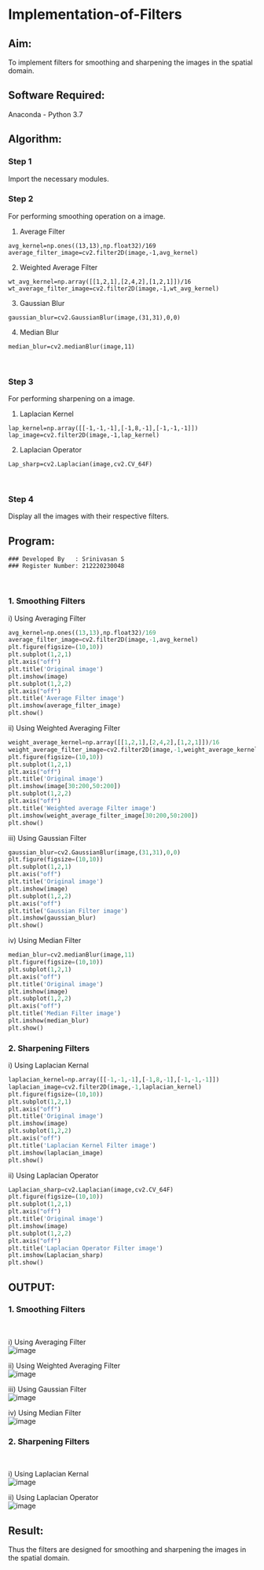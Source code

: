 # Implementation-of-Filters
## Aim:
To implement filters for smoothing and sharpening the images in the spatial domain.

## Software Required:
Anaconda - Python 3.7

## Algorithm:
### Step 1
Import the necessary modules.
</br> 

### Step 2
For performing smoothing operation on a image.
 1) Average Filter
 ```
 avg_kernel=np.ones((13,13),np.float32)/169
 average_filter_image=cv2.filter2D(image,-1,avg_kernel)
 ```
 2) Weighted Average Filter
 ```
 wt_avg_kernel=np.array([[1,2,1],[2,4,2],[1,2,1]])/16
 wt_average_filter_image=cv2.filter2D(image,-1,wt_avg_kernel)
 ```
 3) Gaussian Blur
 ```
 gaussian_blur=cv2.GaussianBlur(image,(31,31),0,0)
 ```
 4) Median Blur
 ```
 median_blur=cv2.medianBlur(image,11)
 ```
</br> 

### Step 3
For performing sharpening on a image.
 1) Laplacian Kernel
 ```
 lap_kernel=np.array([[-1,-1,-1],[-1,8,-1],[-1,-1,-1]])
 lap_image=cv2.filter2D(image,-1,lap_kernel)
 ```
 2) Laplacian Operator
 ```
 Lap_sharp=cv2.Laplacian(image,cv2.CV_64F)
 ```
</br> 

### Step 4
Display all the images with their respective filters.
</br> 


## Program:
```
### Developed By   : Srinivasan S
### Register Number: 212220230048
```
</br>

### 1. Smoothing Filters

i) Using Averaging Filter
```Python
avg_kernel=np.ones((13,13),np.float32)/169
average_filter_image=cv2.filter2D(image,-1,avg_kernel)
plt.figure(figsize=(10,10))
plt.subplot(1,2,1)
plt.axis("off")
plt.title('Original image')
plt.imshow(image)
plt.subplot(1,2,2)
plt.axis("off")
plt.title('Average Filter image')
plt.imshow(average_filter_image)
plt.show()
```
ii) Using Weighted Averaging Filter
```Python
weight_average_kernel=np.array([[1,2,1],[2,4,2],[1,2,1]])/16
weight_average_filter_image=cv2.filter2D(image,-1,weight_average_kernel)
plt.figure(figsize=(10,10))
plt.subplot(1,2,1)
plt.axis("off")
plt.title('Original image')
plt.imshow(image[30:200,50:200])
plt.subplot(1,2,2)
plt.axis("off")
plt.title('Weighted average Filter image')
plt.imshow(weight_average_filter_image[30:200,50:200])
plt.show()
```
iii) Using Gaussian Filter
```Python
gaussian_blur=cv2.GaussianBlur(image,(31,31),0,0)
plt.figure(figsize=(10,10))
plt.subplot(1,2,1)
plt.axis("off")
plt.title('Original image')
plt.imshow(image)
plt.subplot(1,2,2)
plt.axis("off")
plt.title('Gaussian Filter image')
plt.imshow(gaussian_blur)
plt.show()
```

iv) Using Median Filter
```Python
median_blur=cv2.medianBlur(image,11)
plt.figure(figsize=(10,10))
plt.subplot(1,2,1)
plt.axis("off")
plt.title('Original image')
plt.imshow(image)
plt.subplot(1,2,2)
plt.axis("off")
plt.title('Median Filter image')
plt.imshow(median_blur)
plt.show()
```

### 2. Sharpening Filters
i) Using Laplacian Kernal
```Python
laplacian_kernel=np.array([[-1,-1,-1],[-1,8,-1],[-1,-1,-1]])
laplacian_image=cv2.filter2D(image,-1,laplacian_kernel)
plt.figure(figsize=(10,10))
plt.subplot(1,2,1)
plt.axis("off")
plt.title('Original image')
plt.imshow(image)
plt.subplot(1,2,2)
plt.axis("off")
plt.title('Laplacian Kernel Filter image')
plt.imshow(laplacian_image)
plt.show()
```
ii) Using Laplacian Operator
```Python
Laplacian_sharp=cv2.Laplacian(image,cv2.CV_64F)
plt.figure(figsize=(10,10))
plt.subplot(1,2,1)
plt.axis("off")
plt.title('Original image')
plt.imshow(image)
plt.subplot(1,2,2)
plt.axis("off")
plt.title('Laplacian Operator Filter image')
plt.imshow(Laplacian_sharp)
plt.show()
```

## OUTPUT:
### 1. Smoothing Filters
</br>

i) Using Averaging Filter
</br>
![image](https://user-images.githubusercontent.com/103049243/170046809-75d32054-ba72-41e3-b9f3-d2e5fbcb79b9.png)
</br>

ii) Using Weighted Averaging Filter
</br>
![image](https://user-images.githubusercontent.com/103049243/170046903-c0c33884-1f42-4268-8902-c7ca9c5a3dfa.png)
</br>

iii) Using Gaussian Filter
</br>
![image](https://user-images.githubusercontent.com/103049243/170047013-55c91606-cfaa-403f-815b-de73b572b67b.png)
</br>

iv) Using Median Filter
</br>
![image](https://user-images.githubusercontent.com/103049243/170047105-0d511947-84e8-4850-a1d2-8d914981866a.png)
</br>

### 2. Sharpening Filters
</br>

i) Using Laplacian Kernal
</br>
![image](https://user-images.githubusercontent.com/103049243/170047212-1688c598-1a2e-46d2-b363-ad3cf4d180f3.png)
</br>

ii) Using Laplacian Operator
</br>
![image](https://user-images.githubusercontent.com/103049243/170047280-988269fc-6aeb-4ff0-ac07-a9fbd2f6afad.png)
</br>

## Result:
Thus the filters are designed for smoothing and sharpening the images in the spatial domain.

